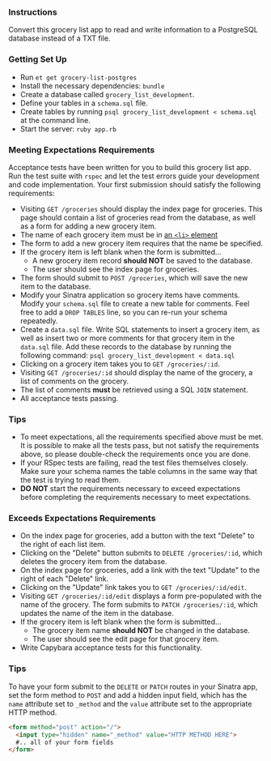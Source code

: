 ### Instructions

Convert this grocery list app to read and write information to a PostgreSQL database instead of a TXT file.

### Getting Set Up

* Run `et get grocery-list-postgres`
* Install the necessary dependencies: `bundle`
* Create a database called `grocery_list_development`.
* Define your tables in a `schema.sql` file.
* Create tables by running `psql grocery_list_development < schema.sql` at the command line.
* Start the server: `ruby app.rb`

### Meeting Expectations Requirements
Acceptance tests have been written for you to build this grocery list app. Run the test suite with `rspec` and let the test errors guide your development and code implementation. Your first submission should satisfy the following requirements:

* Visiting `GET /groceries` should display the index page for groceries. This page should contain a list of groceries read from the database, as well as a form for adding a new grocery item.
* The name of each grocery item must be in [an `<li>` element](https://developer.mozilla.org/en-US/docs/Web/HTML/Element/li)
* The form to add a new grocery item requires that the name be specified.
* If the grocery item is left blank when the form is submitted...
  - A new grocery item record **should NOT** be saved to the database.
  - The user should see the index page for groceries.
* The form should submit to `POST /groceries`, which will save the new item to the database.
* Modify your Sinatra application so grocery items have comments. Modify your `schema.sql` file to create a new table for comments. Feel free to add a `DROP TABLES` line, so you can re-run your schema repeatedly.
* Create a `data.sql` file. Write SQL statements to insert a grocery item, as well as insert two or more comments for that grocery item in the `data.sql` file. Add these records to the database by running the following command: `psql grocery_list_development < data.sql`
* Clicking on a grocery item takes you to `GET /groceries/:id`.
* Visiting `GET /groceries/:id` should display the name of the grocery, a list of comments on the grocery.
* The list of comments **must** be retrieved using a SQL `JOIN` statement.
* All acceptance tests passing.

### Tips

* To meet expectations, all the requirements specified above must be met. It is possible to make all the tests pass, but not satisfy the requirements above, so please double-check the requirements once you are done.
* If your RSpec tests are failing, read the test files themselves closely. Make sure your schema names the table columns in the same way that the test is trying to read them.
* **DO NOT** start the requirements necessary to exceed expectations before completing the requirements necessary to meet expectations.

### Exceeds Expectations Requirements

* On the index page for groceries, add a button with the text "Delete" to the right of each list item.
* Clicking on the "Delete" button submits to `DELETE /groceries/:id`, which deletes the grocery item from the database.
* On the index page for groceries, add a link with the text "Update" to the right of each "Delete" link.
* Clicking on the "Update" link takes you to `GET /groceries/:id/edit`.
* Visiting `GET /groceries/:id/edit` displays a form pre-populated with the name of the grocery. The form submits to `PATCH /groceries/:id`, which updates the name of the item in the database.
* If the grocery item is left blank when the form is submitted...
  - The grocery item name **should NOT** be changed in the database.
  - The user should see the edit page for that grocery item.
* Write Capybara acceptance tests for this functionality.

### Tips

To have your form submit to the `DELETE` or `PATCH` routes in your Sinatra app, set the form method to `POST` and add a hidden input field, which has the `name` attribute set to `_method` and the `value` attribute set to the appropriate HTTP method.

```html
<form method="post" action="/">
  <input type="hidden" name="_method" value="HTTP METHOD HERE">
  #.. all of your form fields
</form>
```
